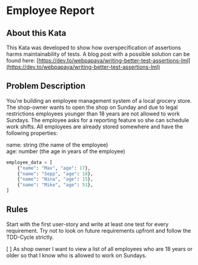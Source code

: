 # Employee Report
## About this Kata
This Kata was developed to show how overspecification of assertions harms maintainability of tests. A blog post with a possible solution can be found here: [https://dev.to/webpapaya/writing-better-test-assertions-lml](https://dev.to/webpapaya/writing-better-test-assertions-lml)

## Problem Description
You’re building an employee management system of a local grocery store. The shop-owner wants to open the shop on Sunday and due to legal restrictions employees younger than 18 years are not allowed to work Sundays. The employee asks for a reporting feature so she can schedule work shifts. All employees are already stored somewhere and have the following properties:

name: string (the name of the employee)  
age: number (the age in years of the employee)  

```python
employee_data = [
    {"name": "Max", "age": 17},
    {"name": "Sepp", "age": 18},
    {"name": "Nina", "age": 15},
    {"name": "Mike", "age": 51},
]
```

## Rules
Start with the first user-story and write at least one test for every requirement. Try not to look on future requirements upfront and follow the TDD-Cycle strictly.

[ ] As shop owner I want to view a list of all employees who are 18 years or older so that I know who is allowed to work on Sundays.
